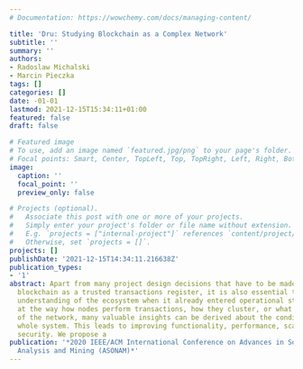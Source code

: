 ```yaml
---
# Documentation: https://wowchemy.com/docs/managing-content/

title: 'Dru: Studying Blockchain as a Complex Network'
subtitle: ''
summary: ''
authors:
- Radoslaw Michalski
- Marcin Pieczka
tags: []
categories: []
date: -01-01
lastmod: 2021-12-15T15:34:11+01:00
featured: false
draft: false

# Featured image
# To use, add an image named `featured.jpg/png` to your page's folder.
# Focal points: Smart, Center, TopLeft, Top, TopRight, Left, Right, BottomLeft, Bottom, BottomRight.
image:
  caption: ''
  focal_point: ''
  preview_only: false

# Projects (optional).
#   Associate this post with one or more of your projects.
#   Simply enter your project's folder or file name without extension.
#   E.g. `projects = ["internal-project"]` references `content/project/deep-learning/index.md`.
#   Otherwise, set `projects = []`.
projects: []
publishDate: '2021-12-15T14:34:11.216638Z'
publication_types:
- '1'
abstract: Apart from many project design decisions that have to be made when incorporating
  blockchain as a trusted transactions register, it is also essential to gain a deeper
  understanding of the ecosystem when it already entered operational state. By looking
  at the way how nodes perform transactions, how they cluster, or what is the dynamics
  of the network, many valuable insights can be derived about the condition of the
  whole system. This leads to improving functionality, performance, scalability, and
  security. We propose a
publication: '*2020 IEEE/ACM International Conference on Advances in Social Networks
  Analysis and Mining (ASONAM)*'
---
```

